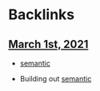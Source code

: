 
# Backlinks
## [March 1st, 2021](<March 1st, 2021.md>)
- [semantic](<semantic.md>)

- Building out [semantic](<semantic.md>)


